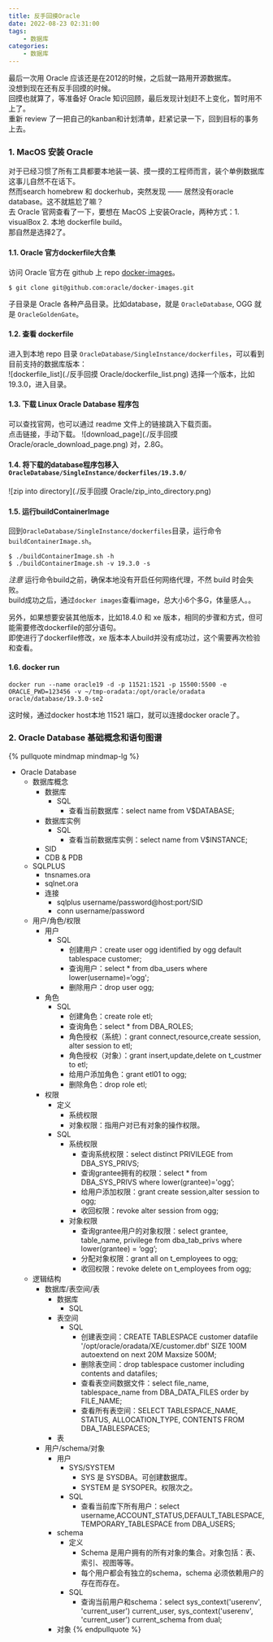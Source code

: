 ```yaml
---
title: 反手回摸Oracle   
date: 2022-08-23 02:31:00  
tags: 
    - 数据库
categories: 
    - 数据库
---
```


最后一次用 Oracle 应该还是在2012的时候，之后就一路用开源数据库。  
没想到现在还有反手回摸的时候。  
回摸也就算了，等准备好 Oracle 知识回顾，最后发现计划赶不上变化，暂时用不上了。  
重新 review 了一把自己的kanban和计划清单，赶紧记录一下，回到目标的事务上去。  
<!-- more -->

### 1. MacOS 安装 Oracle
对于已经习惯了所有工具都要本地装一装、摸一摸的工程师而言，装个单例数据库这事儿自然不在话下。  
然而search homebrew 和 dockerhub，突然发现 —— 居然没有oracle database。这不就尴尬了嘛？  
去 Oracle 官网查看了一下，要想在 MacOS 上安装Oracle，两种方式：1. visualBox 2. 本地 dockerfile build。  
那自然是选择2了。  

#### 1.1. Oracle 官方dockerfile大合集
访问 Oracle 官方在 github 上 repo [docker-images](https://github.com/oracle/docker-images)。  
```
$ git clone git@github.com:oracle/docker-images.git
```
子目录是 Oracle 各种产品目录。比如database，就是 `OracleDatabase`, OGG 就是 `OracleGoldenGate`。  

#### 1.2. 查看 dockerfile
进入到本地 repo 目录 `OracleDatabase/SingleInstance/dockerfiles`，可以看到目前支持的数据库版本：  
![dockerfile_list](./反手回摸 Oracle/dockerfile_list.png)
选择一个版本，比如 19.3.0，进入目录。

#### 1.3. 下载 Linux Oracle Database 程序包
可以查找官网，也可以通过 readme 文件上的链接跳入下载页面。  
点击链接，手动下载。
![download_page](./反手回摸 Oracle/oracle_download_page.png)
对，2.8G。  

#### 1.4. 将下载的database程序包移入`OracleDatabase/SingleInstance/dockerfiles/19.3.0/`
![zip into directory](./反手回摸 Oracle/zip_into_directory.png)

#### 1.5. 运行buildContainerImage
回到`OracleDatabase/SingleInstance/dockerfiles`目录，运行命令`buildContainerImage.sh`。

```
$ ./buildContainerImage.sh -h
$ ./buildContainerImage.sh -v 19.3.0 -s
```
*注意* 运行命令build之前，确保本地没有开启任何网络代理，不然 build 时会失败。  
build成功之后，通过`docker images`查看image，总大小6个多G，体量感人。。 

另外，如果想要安装其他版本，比如18.4.0 和 xe 版本，相同的步骤和方式，但可能需要修改dockerfile的部分语句。  
即使进行了dockerfile修改，xe 版本本人build并没有成功过，这个需要再次检验和查看。  

#### 1.6. docker run
```
docker run --name oracle19 -d -p 11521:1521 -p 15500:5500 -e ORACLE_PWD=123456 -v ~/tmp-oradata:/opt/oracle/oradata oracle/database/19.3.0-se2
```
这时候，通过docker host本地 11521 端口，就可以连接docker oracle了。  

### 2. Oracle Database 基础概念和语句图谱

{% pullquote mindmap mindmap-lg %}
- Oracle Database
    - 数据库概念
        - 数据库
            - SQL 
                - 查看当前数据库：select name from V$DATABASE;
        - 数据库实例
            - SQL 
                - 查看当前数据库实例：select name from V$INSTANCE;
        - SID
        - CDB & PDB
    - SQLPLUS
        - tnsnames.ora
        - sqlnet.ora
        - 连接
            - sqlplus username/password@host:port/SID
            - conn username/password
    - 用户/角色/权限
        - 用户
            - SQL
                - 创建用户：create user ogg identified by ogg default tablespace customer;
                - 查询用户：select * from dba_users where lower(username)=‘ogg';
                - 删除用户：drop user ogg;        
        - 角色
            - SQL
                - 创建角色：create role etl;
                - 查询角色：select * from DBA_ROLES;
                - 角色授权（系统）：grant connect,resource,create session, alter session to etl;
                - 角色授权（对象）：grant insert,update,delete on t_custmer to etl;
                - 给用户添加角色：grant etl01 to ogg;
                - 删除角色：drop role etl;
        - 权限
            - 定义
                - 系统权限
                - 对象权限：指用户对已有对象的操作权限。
            - SQL
                - 系统权限
                    - 查询系统权限：select distinct PRIVILEGE from DBA_SYS_PRIVS;
                    - 查询grantee拥有的权限：select * from DBA_SYS_PRIVS where lower(grantee)='ogg’;
                    - 给用户添加权限：grant create session,alter session to ogg;
                    - 收回权限：revoke alter session from ogg;
                - 对象权限
                    - 查询grantee用户的对象权限：select grantee, table_name, privilege from dba_tab_privs where lower(grantee) = ‘ogg’;
                    - 分配对象权限：grant all on t_employees to ogg;
                    - 收回权限：revoke delete on t_employees from ogg;
    - 逻辑结构
        - 数据库/表空间/表
            - 数据库
                - SQL
            - 表空间
                - SQL
                    - 创建表空间：CREATE TABLESPACE customer datafile '/opt/oracle/oradata/XE/customer.dbf' SIZE 100M autoextend on next 20M Maxsize 500M;
                    - 删除表空间：drop tablespace customer including contents and datafiles;
                    - 查看表空间数据文件：select file_name, tablespace_name from DBA_DATA_FILES order by FILE_NAME;
                    - 查看所有表空间：SELECT TABLESPACE_NAME, STATUS, ALLOCATION_TYPE, CONTENTS FROM DBA_TABLESPACES;
            - 表
        - 用户/schema/对象
            - 用户
                - SYS/SYSTEM
                    - SYS 是 SYSDBA。可创建数据库。
                    - SYSTEM 是 SYSOPER。权限次之。
                - SQL
                    - 查看当前库下所有用户：select username,ACCOUNT_STATUS,DEFAULT_TABLESPACE, TEMPORARY_TABLESPACE from DBA_USERS;
            - schema
                - 定义
                    - Schema 是用户拥有的所有对象的集合。对象包括：表、索引、视图等等。
                    - 每个用户都会有独立的schema，schema 必须依赖用户的存在而存在。
                - SQL
                    - 查询当前用户和schema：select sys_context('userenv', 'current_user') current_user, sys_context('userenv', 'current_user') current_schema from dual;
            - 对象
{% endpullquote %}